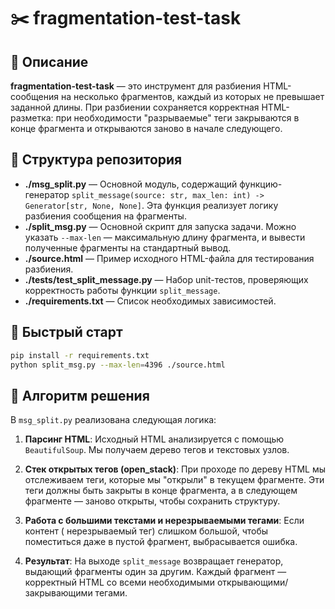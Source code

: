 # ✂️ fragmentation-test-task

## 📝 Описание

**fragmentation-test-task** — это инструмент для разбиения HTML-сообщения на несколько фрагментов, каждый из которых не превышает заданной длины. При разбиении сохраняется корректная HTML-разметка: при необходимости "разрываемые" теги закрываются в конце фрагмента и открываются заново в начале следующего.

## 📂 Структура репозитория

- **./msg_split.py** — Основной модуль, содержащий функцию-генератор `split_message(source: str, max_len: int) -> Generator[str, None, None]`. Эта функция реализует логику разбиения сообщения на фрагменты.
- **./split_msg.py** — Основной скрипт для запуска задачи. Можно указать `--max-len` — максимальную длину фрагмента, и вывести полученные фрагменты на стандартный вывод.
- **./source.html** — Пример исходного HTML-файла для тестирования разбиения.
- **./tests/test_split_message.py** — Набор unit-тестов, проверяющих корректность работы функции `split_message`.
- **./requirements.txt** — Список необходимых зависимостей.

## 🚀 Быстрый старт

```bash
pip install -r requirements.txt
python split_msg.py --max-len=4396 ./source.html
```

## 🔧 Алгоритм решения

В `msg_split.py` реализована следующая логика:

1. **Парсинг HTML**:
Исходный HTML анализируется с помощью `BeautifulSoup`. Мы получаем дерево тегов и текстовых узлов.

2. **Стек открытых тегов (open_stack)**:
При проходе по дереву HTML мы отслеживаем теги, которые мы "открыли" в текущем фрагменте. Эти теги должны быть закрыты в конце фрагмента, а в следующем фрагменте — заново открыты, чтобы сохранить структуру.

3. **Работа с большими текстами и нерезрываемыми тегами**:
Если контент ( нерезрываемый тег) слишком большой, чтобы поместиться даже в пустой фрагмент, выбрасывается ошибка.

4. **Результат**:
На выходе `split_message` возвращает генератор, выдающий фрагменты один за другим. Каждый фрагмент — корректный HTML со всеми необходимыми открывающими/закрывающими тегами.

